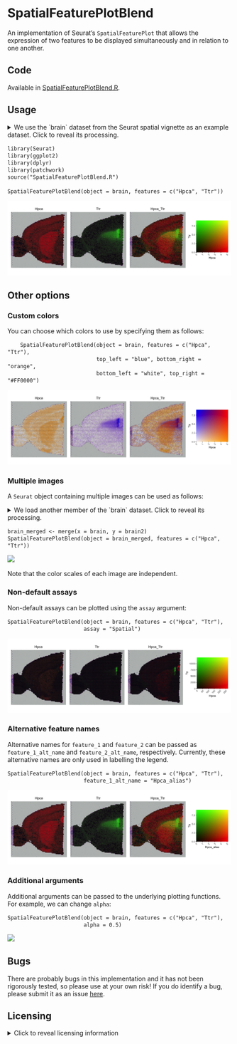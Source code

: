 # SpatialFeaturePlotBlend

An implementation of Seurat’s `SpatialFeaturePlot` that allows the
expression of two features to be displayed simultaneously and in
relation to one another.

## Code

Available in [SpatialFeaturePlotBlend.R](SpatialFeaturePlotBlend.R).

## Usage

<details>
<summary>
We use the `brain` dataset from the Seurat spatial vignette as an
example dataset. Click to reveal its processing.
</summary>

    brain <- SeuratData::LoadData("stxBrain", type = "anterior1")
    brain <- Seurat::SCTransform(brain, assay = "Spatial", verbose = FALSE)

</details>

    library(Seurat)
    library(ggplot2)
    library(dplyr)
    library(patchwork)
    source("SpatialFeaturePlotBlend.R")

    SpatialFeaturePlotBlend(object = brain, features = c("Hpca", "Ttr"))

![](README_files/figure-markdown_strict/basic_plot-1.png)

## Other options

### Custom colors

You can choose which colors to use by specifying them as follows:

        SpatialFeaturePlotBlend(object = brain, features = c("Hpca", "Ttr"),
                                top_left = "blue", bottom_right = "orange",
                                bottom_left = "white", top_right = "#FF0000")

![](README_files/figure-markdown_strict/custom_colors-1.png)

### Multiple images

A `Seurat` object containing multiple images can be used as follows:

<details>
<summary>
We load another member of the `brain` dataset. Click to reveal its
processing.
</summary>

    brain2 <- SeuratData::LoadData("stxBrain", type = "posterior1")
    brain2 <- Seurat::SCTransform(brain2, assay = "Spatial", verbose = FALSE)

</details>

    brain_merged <- merge(x = brain, y = brain2)
    SpatialFeaturePlotBlend(object = brain_merged, features = c("Hpca", "Ttr"))

![](README_files/figure-markdown_strict/multiple_images-1.png)

Note that the color scales of each image are independent.

### Non-default assays

Non-default assays can be plotted using the `assay` argument:

    SpatialFeaturePlotBlend(object = brain, features = c("Hpca", "Ttr"),
                            assay = "Spatial")

![](README_files/figure-markdown_strict/non_default_assays-1.png)

### Alternative feature names

Alternative names for `feature_1` and `feature_2` can be passed as
`feature_1_alt_name` and `feature_2_alt_name`, respectively. Currently,
these alternative names are only used in labelling the legend.

    SpatialFeaturePlotBlend(object = brain, features = c("Hpca", "Ttr"),
                            feature_1_alt_name = "Hpca_alias")

![](README_files/figure-markdown_strict/alternative_feature_names-1.png)

### Additional arguments

Additional arguments can be passed to the underlying plotting functions.
For example, we can change `alpha`:

    SpatialFeaturePlotBlend(object = brain, features = c("Hpca", "Ttr"),
                            alpha = 0.5)

![](README_files/figure-markdown_strict/additional_arguments-1.png)

## Bugs

There are probably bugs in this implementation and it has not been
rigorously tested, so please use at your own risk! If you do identify a
bug, please submit it as an issue
[here](https://github.com/george-hall-ucl/SpatialFeaturePlotBlend/issues).

## Licensing

<details>
<summary>
Click to reveal licensing information
</summary>

    Copyright (C) 2024 University College London, licensed under GNU General
    Public License v3.0.

    This program is free software: you can redistribute it and/or modify it
    under the terms of the GNU General Public License as published by the Free
    Software Foundation, either version 3 of the License, or (at your option)
    any later version.

    This program is distributed in the hope that it will be useful, but WITHOUT
    ANY WARRANTY; without even the implied warranty of MERCHANTABILITY or
    FITNESS FOR A PARTICULAR PURPOSE.  See the GNU General Public License for
    more details.

    You should have received a copy of the GNU General Public License along
    with this program.  If not, see <http://www.gnu.org/licenses/>.

</details>
